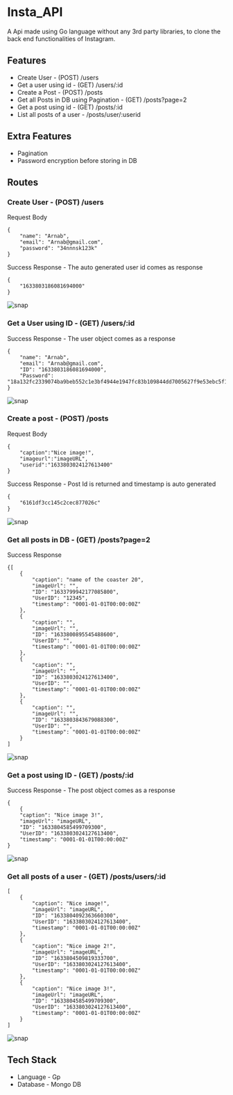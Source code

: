 # Insta_API
A Api made using Go language without any 3rd party libraries, to clone the back end functionalities of Instagram. 

## Features

- Create User - (POST) /users
- Get a user using id - (GET) /users/:id
- Create a Post -  (POST) /posts
- Get all Posts in DB using Pagination - (GET) /posts?page=2
- Get a post using id - (GET) /posts/:id
- List all posts of a user - /posts/user/:userid


## Extra Features

- Pagination
- Password encryption before storing in DB



## Routes

### Create User - (POST) /users

Request Body 
```
{
    "name": "Arnab",
    "email": "Arnab@gmail.com",
    "password": "34nnnsk123k"
}
```

Success Response - The auto generated user id comes as response
```
{
    "1633803186081694000"
}
```

![snap](./readmeImages/snap1.png)



### Get a User using ID - (GET) /users/:id

Success Response - The user object comes as a response
```
{
    "name": "Arnab",
    "email": "Arnab@gmail.com",
    "ID": "1633803186081694000",
    "Password": "18a132fc2339074ba9beb552c1e3bf4944e1947fc83b109844dd7005627f9e53ebc5f1e0aa269f"
}
```

![snap](./readmeImages/snap2.png)


### Create a post - (POST) /posts

Request Body 
```
{
    "caption":"Nice image!",
    "imageurl":"imageURL",
    "userid":"1633803024127613400"
}
```

Success Response - Post Id is returned and timestamp is auto generated
```
{
    "6161df3cc145c2cec877026c"
}
```

![snap](./readmeImages/snap4.png)


### Get all posts in DB  - (GET) /posts?page=2

Success Response 
```
{[
    {
        "caption": "name of the coaster 20",
        "imageUrl": "",
        "ID": "1633799942177085800",
        "UserID": "12345",
        "timestamp": "0001-01-01T00:00:00Z"
    },
    {
        "caption": "",
        "imageUrl": "",
        "ID": "1633800895545488600",
        "UserID": "",
        "timestamp": "0001-01-01T00:00:00Z"
    },
    {
        "caption": "",
        "imageUrl": "",
        "ID": "1633803024127613400",
        "UserID": "",
        "timestamp": "0001-01-01T00:00:00Z"
    },
    {
        "caption": "",
        "imageUrl": "",
        "ID": "1633803843679088300",
        "UserID": "",
        "timestamp": "0001-01-01T00:00:00Z"
    }
]
```

![snap](./readmeImages/snap3.png)


### Get a post using ID - (GET) /posts/:id

Success Response - The post object comes as a response
```
{
    {
    "caption": "Nice image 3!",
    "imageUrl": "imageURL",
    "ID": "1633804585499709300",
    "UserID": "1633803024127613400",
    "timestamp": "0001-01-01T00:00:00Z"
}
```

![snap](./readmeImages/snap5.png)


### Get all posts of a user - (GET) /posts/users/:id


```
[
    {
        "caption": "Nice image!",
        "imageUrl": "imageURL",
        "ID": "1633804092363660300",
        "UserID": "1633803024127613400",
        "timestamp": "0001-01-01T00:00:00Z"
    },
    {
        "caption": "Nice image 2!",
        "imageUrl": "imageURL",
        "ID": "1633804509819333700",
        "UserID": "1633803024127613400",
        "timestamp": "0001-01-01T00:00:00Z"
    },
    {
        "caption": "Nice image 3!",
        "imageUrl": "imageURL",
        "ID": "1633804585499709300",
        "UserID": "1633803024127613400",
        "timestamp": "0001-01-01T00:00:00Z"
    }
]
```


![snap](./readmeImages/snap6.png)



## Tech Stack
 - Language - Gp
 - Database - Mongo DB



